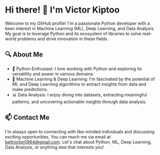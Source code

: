 # Hi there! 👋 I'm Victor Kiptoo

Welcome to my GitHub profile! I'm a passionate Python developer with a keen interest in Machine Learning (ML), Deep Learning, and Data Analysis. My goal is to leverage Python and its ecosystem of libraries to solve real-world problems and drive innovation in these fields.

## 🔍 About Me

- 🐍 Python Enthusiast: I love working with Python and exploring its versatility and power in various domains.
- 🤖 Machine Learning & Deep Learning: I'm fascinated by the potential of ML and Deep Learning algorithms to extract insights from data and make predictions.
- 📊 Data Analysis: I enjoy diving into datasets, extracting meaningful patterns, and uncovering actionable insights through data analysis.


## 📫 Contact Me

I'm always open to connecting with like-minded individuals and discussing exciting opportunities. You can reach me via email at [bettvictor0964@gmail.com](mailto:bettvictor0964@gmail.com). Let's chat about Python, ML, Deep Learning, Data Analysis, or anything else that interests you!



<!---
datakiptoo/datakiptoo is a ✨ special ✨ repository because its `README.md` appears on your GitHub profile.
You can click the Preview link to take a look at your changes.
--->
